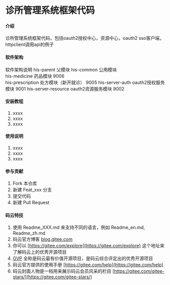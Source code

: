 # 诊所管理系统框架代码

#### 介绍
诊所管理系统框架代码，包括oauth2授权中心，资源中心，oauth2 sso客户端，httpclient调用api的例子

#### 软件架构
软件架构说明
his-parent 父模块
his-common 公用模块			
his-medicine 药品模块 			9006		
his-prescription 处方模块（新开就诊）	9005
his-server-auth oauth2授权服务模块	9001
his-server-resource oauth2资源服务模块	9002

#### 安装教程

1.  xxxx
2.  xxxx
3.  xxxx

#### 使用说明

1.  xxxx
2.  xxxx
3.  xxxx

#### 参与贡献

1.  Fork 本仓库
2.  新建 Feat_xxx 分支
3.  提交代码
4.  新建 Pull Request


#### 码云特技

1.  使用 Readme\_XXX.md 来支持不同的语言，例如 Readme\_en.md, Readme\_zh.md
2.  码云官方博客 [blog.gitee.com](https://blog.gitee.com)
3.  你可以 [https://gitee.com/explore](https://gitee.com/explore) 这个地址来了解码云上的优秀开源项目
4.  [GVP](https://gitee.com/gvp) 全称是码云最有价值开源项目，是码云综合评定出的优秀开源项目
5.  码云官方提供的使用手册 [https://gitee.com/help](https://gitee.com/help)
6.  码云封面人物是一档用来展示码云会员风采的栏目 [https://gitee.com/gitee-stars/](https://gitee.com/gitee-stars/)
